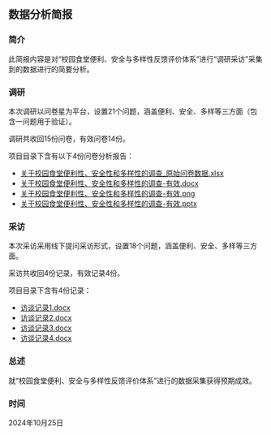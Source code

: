 ## 数据分析简报

### 简介

此简报内容是对“校园食堂便利、安全与多样性反馈评价体系”进行“调研采访”采集到的数据进行的简要分析。

### 调研

本次调研以问卷星为平台，设置21个问题，涵盖便利、安全、多样等三方面（包含一问题用于验证）。

调研共收回15份问卷，有效问卷14份。

项目目录下含有以下4份问卷分析报告：

- [关于校园食堂便利性、安全性和多样性的调查_原始问卷数据.xlsx](https://github.com/divefor/HCI_E4_T.24/blob/main/关于校园食堂便利性、安全性和多样性的调查_原始问卷数据.xlsx)
- [关于校园食堂便利性、安全性和多样性的调查-有效.docx](https://github.com/divefor/HCI_E4_T.24/blob/main/关于校园食堂便利性、安全性和多样性的调查-有效.docx)
- [关于校园食堂便利性、安全性和多样性的调查-有效.png](https://github.com/divefor/HCI_E4_T.24/blob/main/关于校园食堂便利性、安全性和多样性的调查-有效.png)
- [关于校园食堂便利性、安全性和多样性的调查-有效.pptx](https://github.com/divefor/HCI_E4_T.24/blob/main/关于校园食堂便利性、安全性和多样性的调查-有效.pptx)

### 采访

本次采访采用线下提问采访形式，设置18个问题，涵盖便利、安全、多样等三方面。

采访共收回4份记录，有效记录4份。

项目目录下含有4份记录：

- [访谈记录1.docx](https://github.com/divefor/HCI_E4_T.24/blob/main/访谈记录1.docx)
- [访谈记录2.docx](https://github.com/divefor/HCI_E4_T.24/blob/main/访谈记录2.docx)
- [访谈记录3.docx](https://github.com/divefor/HCI_E4_T.24/blob/main/访谈记录3.docx)
- [访谈记录4.docx](https://github.com/divefor/HCI_E4_T.24/blob/main/访谈记录4.docx)

### 总述

就“校园食堂便利、安全与多样性反馈评价体系”进行的数据采集获得预期成效。

### 时间

2024年10月25日
